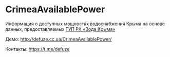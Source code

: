 # CrimeaAvailablePower

Информация о доступных мощностях водоснабжения Крыма на основе данных, предоставляемых [ГУП РК «Вода Крыма»](http://voda.crimea.ru)

Демо: http://defuze.cc.ua/CrimeaAvailablePower/

Контакты: https://t.me/defuze
